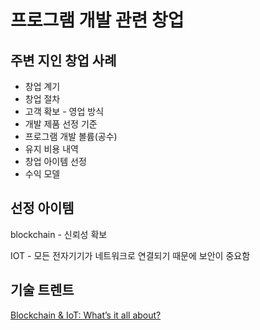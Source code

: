 # 프로그램 개발 관련 창업

## 주변 지인 창업 사례

- 창업 계기
- 창업 절차
- 고객 확보 - 영업 방식
- 개발 제품 선정 기준
- 프로그램 개발 볼륨(공수)
- 유지 비용 내역
- 창업 아이템 선정
- 수익 모델

## 선정 아이템

blockchain - 신뢰성 확보

IOT - 모든 전자기기가 네트워크로 연결되기 때문에 보안이 중요함

## 기술 트렌트

[Blockchain & IoT: What’s it all about?](https://hackernoon.com/blockchain-iot-whats-it-all-about-f594b3f0da1e)
